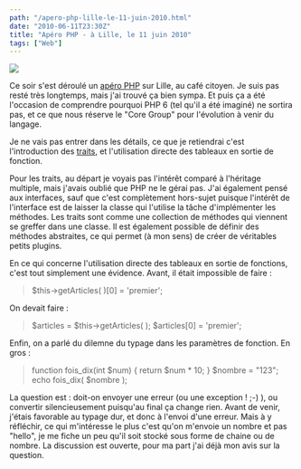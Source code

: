 ```yaml
---
path: "/apero-php-lille-le-11-juin-2010.html"
date: "2010-06-11T23:30Z"
title: "Apéro PHP - à Lille, le 11 juin 2010"
tags: ["Web"]
---
```


[![](https://1.bp.blogspot.com/_lEhuTvDBOnM/TBKb63QV1xI/AAAAAAAAALg/A7qcC6dCdRg/s200/biere.jpg)](http://1.bp.blogspot.com/_lEhuTvDBOnM/TBKb63QV1xI/AAAAAAAAALg/A7qcC6dCdRg/s1600/biere.jpg)

Ce soir s'est déroulé un [apéro PHP](http://aperophp.net/apero.php?id=742) sur Lille, au café citoyen. Je suis pas resté très longtemps, mais j'ai trouvé ça bien sympa. Et puis ça a été l'occasion de comprendre pourquoi PHP 6 (tel qu'il a été imaginé) ne sortira pas, et ce que nous réserve le "Core Group" pour l'évolution à venir du langage.

Je ne vais pas entrer dans les détails, ce que je retiendrai c'est l'introduction des [traits](http://wiki.php.net/rfc/traits), et l'utilisation directe des tableaux en sortie de fonction.

Pour les traits, au départ je voyais pas l'intérêt comparé à l'héritage multiple, mais j'avais oublié que PHP ne le gérai pas. J'ai également pensé aux interfaces, sauf que c'est complètement hors-sujet puisque l'intérêt de l'interface est de laisser la classe qui l'utilise la tâche d'implémenter les méthodes. Les traits sont comme une collection de méthodes qui viennent se greffer dans une classe. Il est également possible de définir des méthodes abstraites, ce qui permet (à mon sens) de créer de véritables petits plugins.

En ce qui concerne l'utilisation directe des tableaux en sortie de fonctions, c'est tout simplement une évidence. Avant, il était impossible de faire :

> $this->getArticles( )\[0\] = 'premier';

On devait faire :

> $articles = $this->getArticles( );
> $articles\[0\] = 'premier';

Enfin, on a parlé du dilemne du typage dans les paramètres de fonction. En gros :

> function fois_dix(int $num) { return $num * 10; }
> $nombre = "123";
> echo fois_dix( $nombre );

La question est : doit-on envoyer une erreur (ou une exception ! ;-) ), ou convertir silencieusement puisqu'au final ça change rien. Avant de venir, j'étais favorable au typage dur, et donc à l'envoi d'une erreur. Mais à y réfléchir, ce qui m'intéresse le plus c'est qu'on m'envoie un nombre et pas "hello", je me fiche un peu qu'il soit stocké sous forme de chaine ou de nombre. La discussion est ouverte, pour ma part j'ai déjà mon avis sur la question.
